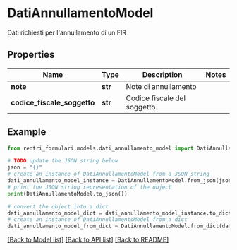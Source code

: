 # DatiAnnullamentoModel

Dati richiesti per l'annullamento di un FIR

## Properties

Name | Type | Description | Notes
------------ | ------------- | ------------- | -------------
**note** | **str** | Note di annullamento | 
**codice_fiscale_soggetto** | **str** | Codice fiscale del soggetto. | 

## Example

```python
from rentri_formulari.models.dati_annullamento_model import DatiAnnullamentoModel

# TODO update the JSON string below
json = "{}"
# create an instance of DatiAnnullamentoModel from a JSON string
dati_annullamento_model_instance = DatiAnnullamentoModel.from_json(json)
# print the JSON string representation of the object
print(DatiAnnullamentoModel.to_json())

# convert the object into a dict
dati_annullamento_model_dict = dati_annullamento_model_instance.to_dict()
# create an instance of DatiAnnullamentoModel from a dict
dati_annullamento_model_from_dict = DatiAnnullamentoModel.from_dict(dati_annullamento_model_dict)
```
[[Back to Model list]](../README.md#documentation-for-models) [[Back to API list]](../README.md#documentation-for-api-endpoints) [[Back to README]](../README.md)


